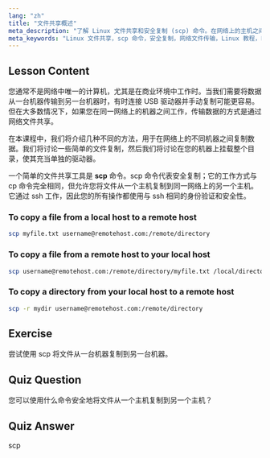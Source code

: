 ```yaml
---
lang: "zh"
title: "文件共享概述"
meta_description: "了解 Linux 文件共享和安全复制 (scp) 命令。在网络上的主机之间传输文件。通过这份适合初学者的指南开始学习！"
meta_keywords: "Linux 文件共享，scp 命令，安全复制，网络文件传输，Linux 教程，Linux 初学者，Linux 指南"
---
```


## Lesson Content

您通常不是网络中唯一的计算机，尤其是在商业环境中工作时。当我们需要将数据从一台机器传输到另一台机器时，有时连接 USB 驱动器并手动复制可能更容易。但在大多数情况下，如果您在同一网络上的机器之间工作，传输数据的方式是通过网络文件共享。

在本课程中，我们将介绍几种不同的方法，用于在网络上的不同机器之间复制数据。我们将讨论一些简单的文件复制，然后我们将讨论在您的机器上挂载整个目录，使其充当单独的驱动器。

一个简单的文件共享工具是 **scp** 命令。scp 命令代表安全复制；它的工作方式与 cp 命令完全相同，但允许您将文件从一个主机复制到同一网络上的另一个主机。它通过 ssh 工作，因此您的所有操作都使用与 ssh 相同的身份验证和安全性。

### To copy a file from a local host to a remote host

```bash
scp myfile.txt username@remotehost.com:/remote/directory
```

### To copy a file from a remote host to your local host

```bash
scp username@remotehost.com:/remote/directory/myfile.txt /local/directory
```

### To copy a directory from your local host to a remote host

```bash
scp -r mydir username@remotehost.com:/remote/directory
```

## Exercise

尝试使用 scp 将文件从一台机器复制到另一台机器。

## Quiz Question

您可以使用什么命令安全地将文件从一个主机复制到另一个主机？

## Quiz Answer

scp
